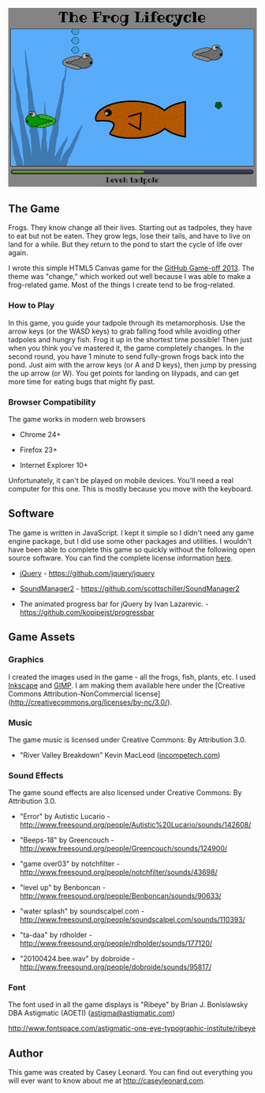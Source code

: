 ![The Frog Lifecycle](img/screenshot.png)

## The Game

Frogs. They know change all their lives. Starting out as tadpoles, they have to eat but not be eaten. They grow legs, lose their tails, and have to live on land for a while. But they return to the pond to start the cycle of life over again.

I wrote this simple HTML5 Canvas game for the [GitHub Game-off 2013](https://github.com/github/game-off-2013). The theme was "change," which worked out well because I was able to make a frog-related game. Most of the things I create tend to be frog-related.

### How to Play

In this game, you guide your tadpole through its metamorphosis. Use the arrow keys (or the WASD keys) to grab falling food while avoiding other tadpoles and hungry fish. Frog it up in the shortest time possible! Then just when you think you've mastered it, the game completely changes. In the second round, you have 1 minute to send fully-grown frogs back into the pond. Just aim with the arrow keys (or A and D keys), then jump by pressing the up arrow (or W). You get points for landing on lilypads, and can get more time for eating bugs that might fly past.

### Browser Compatibility

The game works in modern web browsers

  * Chrome 24+
  
  * Firefox 23+
  
  * Internet Explorer 10+
  
Unfortunately, it can't be played on mobile devices. You'll need a real computer for this one. This is mostly because you move with the keyboard.

## Software

The game is written in JavaScript. I kept it simple so I didn't need any game engine package, but I did use some other packages and utilities. I wouldn't have been able to complete this game so quickly without the following open source software. You can find the complete license information [here](license.txt).

  * [jQuery](http://jquery.com/) - https://github.com/jquery/jquery

  * [SoundManager2](schillmania.com) - https://github.com/scottschiller/SoundManager2

  * The animated progress bar for jQuery by Ivan Lazarevic. - https://github.com/kopipejst/progressbar

## Game Assets

### Graphics

I created the images used in the game - all the frogs, fish, plants, etc. I used [Inkscape](http://inkscape.org/) and [GIMP](http://www.gimp.org/).
I am making them available here under the [Creative Commons Attribution-NonCommercial license] (http://creativecommons.org/licenses/by-nc/3.0/).

### Music

The game music is licensed under Creative Commons: By Attribution 3.0.

  * "River Valley Breakdown" Kevin MacLeod ([incompetech.com](http://incompetech.com/music/royalty-free/index.html?isrc=USUAN1300032)) 

### Sound Effects

The game sound effects are also licensed under Creative Commons: By Attribution 3.0.

  * "Error" by Autistic Lucario - http://www.freesound.org/people/Autistic%20Lucario/sounds/142608/

  * "Beeps-18" by Greencouch - http://www.freesound.org/people/Greencouch/sounds/124900/

  * "game over03" by notchfilter - http://www.freesound.org/people/notchfilter/sounds/43698/

  * "level up" by Benboncan - http://www.freesound.org/people/Benboncan/sounds/90633/
  
  * "water splash" by soundscalpel.com - http://www.freesound.org/people/soundscalpel.com/sounds/110393/
  
  * "ta-daa" by rdholder - http://www.freesound.org/people/rdholder/sounds/177120/
  
  * "20100424.bee.wav" by dobroide - http://www.freesound.org/people/dobroide/sounds/95817/

### Font

The font used in all the game displays is "Ribeye" by Brian J. Bonislawsky DBA Astigmatic (AOETI)
(astigma@astigmatic.com)

http://www.fontspace.com/astigmatic-one-eye-typographic-institute/ribeye

## Author

This game was created by Casey Leonard. You can find out everything you will ever want to know about me at http://caseyleonard.com.
